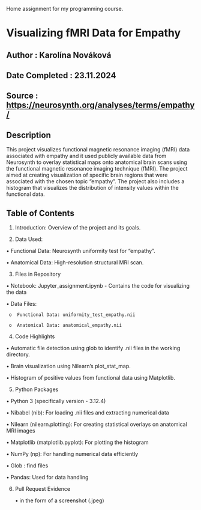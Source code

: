 Home assignment for my programming course.

# Visualizing fMRI Data for Empathy

## Author : Karolína Nováková
## Date Completed : 23.11.2024

## Source : https://neurosynth.org/analyses/terms/empathy/

## Description
This project visualizes functional magnetic resonance imaging (fMRI) data associated with empathy and it used publicly available data from Neurosynth to overlay statistical maps onto anatomical brain scans using the functional magnetic resonance imaging technique (fMRI). The project aimed at creating visualization of specific brain regions that were associated with the chosen topic “empathy”. The project also includes a histogram that visualizes the distribution of intensity values within the functional data.

## Table of Contents
1.	Introduction: Overview of the project and its goals.
   
2.	Data Used: 


•  Functional Data: Neurosynth uniformity test for “empathy”.

•  Anatomical Data: High-resolution structural MRI scan.


3.	Files in Repository
   
   
•	Notebook: Jupyter_assignment.ipynb - Contains the code for visualizing the data

•	Data Files:


     o	Functional Data: uniformity_test_empathy.nii

     o	Anatomical Data: anatomical_empathy.nii


4.	Code Highlights
   
   
•	Automatic file detection using glob to identify .nii files in the working directory.

•	Brain visualization using Nilearn’s plot_stat_map.

•	Histogram of positive values from functional data using Matplotlib.


5.	Python Packages
   
   
•	Python 3 (specifically version - 3.12.4)

•	Nibabel (nib): For loading .nii files and extracting numerical data

•	Nilearn (nilearn.plotting): For creating statistical overlays on anatomical MRI images

•	Matplotlib (matplotlib.pyplot): For plotting the histogram

•	NumPy (np): For handling numerical data efficiently

•	Glob : find files 

•	Pandas: Used for data handling


6. Pull Request Evidence

   •	in the form of a screenshot (.jpeg)

